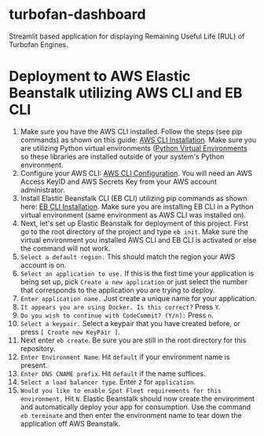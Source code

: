 # turbofan-dashboard
Streamlit based application for displaying Remaining Useful Life (RUL) of Turbofan Engines.

# Deployment to AWS Elastic Beanstalk utilizing AWS CLI and EB CLI
1. Make sure you have the AWS CLI installed. Follow the steps (see pip commands) as shown on this guide: [AWS CLI Installation](https://docs.aws.amazon.com/cli/latest/userguide/install-windows.html). Make sure you are utilizing Python virtual environments ([Python Virtual Environments](https://realpython.com/python-virtual-environments-a-primer/) so these libraries are installed outside of your system's Python environment.
2. Configure your AWS CLI: [AWS CLI Configuration](https://docs.aws.amazon.com/cli/latest/userguide/cli-configure-quickstart.html). You will need an AWS Access KeyID and AWS Secrets Key from your AWS account administrator.
3. Install Elastic Beanstalk CLI (EB CLI) utilizing pip commands as shown here: [EB CLI Installation](https://docs.aws.amazon.com/elasticbeanstalk/latest/dg/eb-cli3-install-windows.html). Make sure you are installing EB CLI in a Python virtual environment (same environment as AWS CLI was installed on).
4. Next, let's set up Elastic Beanstalk for deployment of this project. First go to the root directory of the project and type `eb init`. Make sure the virtual environment you installed AWS CLI and EB CLI is activated or else the command will not work.
5. `Select a default region.` This should match the region your AWS account is on.
6. `Select an application to use.` If this is the first time your application is being set up, pick `Create a new application` or just select the number that corresponds to the application you are trying to deploy.
7. `Enter application name.` Just create a unique name for your application.
8. `It appears you are using Docker. Is this correct?` Press `Y`.
9. `Do you wish to continue with CodeCommit? (Y/n):` Press `n`.
10. `Select a keypair.` Select a keypair that you have created before, or press `[ Create new KeyPair ]`.
11. Next enter `eb create`. Be sure you are still in the root directory for this repository.
12. `Enter Environment Name`. Hit `default` if your environment name is present.
13. `Enter DNS CNAME prefix`. Hit `default` if the name suffices.
14. `Select a load balancer type`. Enter `2` for `application`.
15. `Would you like to enable Spot Fleet requirements for this environment.` Hit `N`.
Elastic Beanstalk should now create the environment and automatically deploy your app for consumption.
Use the command `eb terminate` and then enter the environment name to tear down the application off AWS Beanstalk. 
